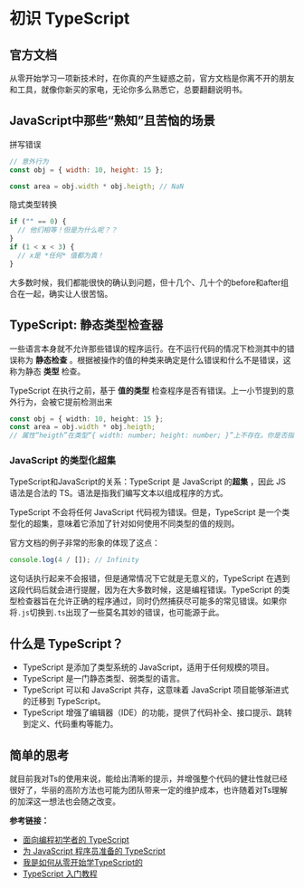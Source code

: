# 初识 TypeScript

## 官方文档

从零开始学习一项新技术时，在你真的产生疑惑之前，官方文档是你离不开的朋友和工具，就像你新买的家电，无论你多么熟悉它，总要翻翻说明书。

## JavaScript中那些“熟知”且苦恼的场景

拼写错误

```js
// 意外行为
const obj = { width: 10, height: 15 };

const area = obj.width * obj.heigth; // NaN
```

隐式类型转换

```js
if ("" == 0) {
  // 他们相等！但是为什么呢？？
}
if (1 < x < 3) {
  // x是 *任何* 值都为真！
}
```

大多数时候，我们都能很快的确认到问题，但十几个、几十个的before和after组合在一起，确实让人很苦恼。

## TypeScript: 静态类型检查器

一些语言本身就不允许那些错误的程序运行。在不运行代码的情况下检测其中的错误称为 **静态检查** 。根据被操作的值的种类来确定是什么错误和什么不是错误，这称为静态 **类型** 检查。

TypeScript 在执行之前，基于 **值的类型** 检查程序是否有错误。上一小节提到的意外行为，会被它提前检测出来

```ts
const obj = { width: 10, height: 15 };
const area = obj.width * obj.heigth;
// 属性“heigth”在类型“{ width: number; height: number; }”上不存在。你是否指的是“height”?
```

### JavaScript 的类型化超集

TypeScript和JavaScript的关系：TypeScript 是 JavaScript 的**超集** ，因此 JS 语法是合法的 TS。语法是指我们编写文本以组成程序的方式。

TypeScript 不会将任何 JavaScript 代码视为错误。但是，TypeScript 是一个类型化的超集，意味着它添加了针对如何使用不同类型的值的规则。

官方文档的例子非常的形象的体现了这点：

```js
console.log(4 / []); // Infinity
```

这句话执行起来不会报错，但是通常情况下它就是无意义的，TypeScript 在遇到这段代码后就会进行提醒，因为在大多数时候，这是编程错误。TypeScript 的类型检查器旨在允许正确的程序通过，同时仍然捕获尽可能多的常见错误。如果你将`.js`切换到`.ts`出现了一些莫名其妙的错误，也可能源于此。

## 什么是 TypeScript？

* TypeScript 是添加了类型系统的 JavaScript，适用于任何规模的项目。
* TypeScript 是一门静态类型、弱类型的语言。
* TypeScript 可以和 JavaScript 共存，这意味着 JavaScript 项目能够渐进式的迁移到 TypeScript。
* TypeScript 增强了编辑器（IDE）的功能，提供了代码补全、接口提示、跳转到定义、代码重构等能力。

## 简单的思考

就目前我对Ts的使用来说，能给出清晰的提示，并增强整个代码的健壮性就已经很好了，华丽的高阶方法也可能为团队带来一定的维护成本，也许随着对Ts理解的加深这一想法也会随之改变。

**参考链接：**

* [面向编程初学者的 TypeScript](https://www.typescriptlang.org/zh/docs/handbook/typescript-from-scratch.html)
* [为 JavaScript 程序员准备的 TypeScript](https://www.typescriptlang.org/zh/docs/handbook/typescript-in-5-minutes.html)
* [我是如何从零开始学TypeScript的](https://zhuanlan.zhihu.com/p/240069181)
* [TypeScript 入门教程](https://ts.xcatliu.com/introduction/what-is-typescript.html)